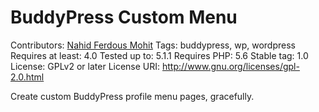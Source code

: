 # BuddyPress Custom Menu
Contributors: [Nahid Ferdous Mohit](https://nfmohit.pro/)
Tags: buddypress, wp, wordpress
Requires at least: 4.0
Tested up to: 5.1.1
Requires PHP: 5.6
Stable tag: 1.0
License: GPLv2 or later
License URI: http://www.gnu.org/licenses/gpl-2.0.html

Create custom BuddyPress profile menu pages, gracefully.
